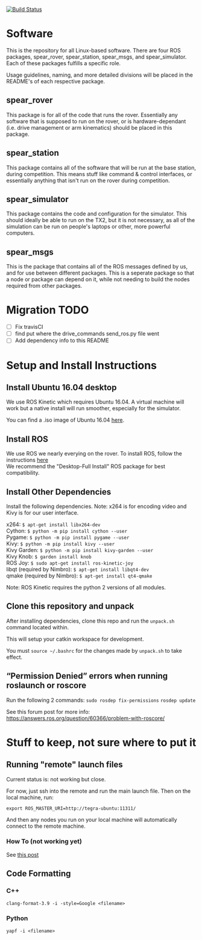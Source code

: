 [![Build Status](https://travis-ci.com/UofA-SPEAR/software.svg?branch=master)](https://travis-ci.com/UofA-SPEAR/software)

# Software

This is the repository for all Linux-based software.
There are four ROS packages, spear_rover, spear_station, spear_msgs,
and spear_simulator. Each of these packages fulfills a specific role.

Usage guidelines, naming, and more detailed divisions will be placed in the README's of each
respective package.

## spear_rover ##

This package is for all of the code that runs the rover. Essentially
any software that is supposed to run on the rover, or is hardware-dependant
(i.e. drive management or arm kinematics) should be placed in this package.

## spear_station ##

This package contains all of the software that will be run at the base station, during competition.
This means stuff like command & control interfaces, or essentially anything that isn't run on the rover
during competition.

## spear_simulator ##

This package contains the code and configuration for the simulator. This should ideally be
able to run on the TX2, but it is not necessary, as all of the simulation can be run on people's
laptops or other, more powerful computers.

## spear_msgs ##

This is the package that contains all of the ROS messages defined by us, and for use between different packages.
This is a seperate package so that a node or package can depend on it, while not needing to build the nodes
required from other packages.

# Migration TODO

- [ ] Fix travisCI
- [ ] find put where the drive_commands send_ros.py file went
- [ ] Add dependency info to this README

# Setup and Install Instructions

## Install Ubuntu 16.04 desktop
We use ROS Kinetic which requires Ubuntu 16.04. A virtual machine will work but a native install will run smoother, especially for the simulator.

You can find a .iso image of Ubuntu 16.04 [here](http://releases.ubuntu.com/16.04/).

## Install ROS
We use ROS we nearly everying on the rover. To install ROS, follow the instructions
[here](http://wiki.ros.org/kinetic/Installation/Ubuntu) <br />
We recommend the "Desktop-Full Install" ROS package for best compatibility.

## Install Other Dependencies

Install the following dependencies. Note: x264 is for encoding video and Kivy is for our user interface.

x264: `$ apt-get install libx264-dev`<br>
Cython: `$ python -m pip install cython --user`<br>
Pygame: `$ python -m pip install pygame --user`<br>
Kivy: `$ python -m pip install kivy --user`<br>
Kivy Garden: `$ python -m pip install kivy-garden --user`<br>
Kivy Knob: `$ garden install knob`<br>
ROS Joy: `$ sudo apt-get install ros-kinetic-joy`<br>
libqt (required by Nimbro): `$ apt-get install libqt4-dev`<br>
qmake (required by Nimbro): `$ apt-get install qt4-qmake`<br>

Note: ROS Kinetic requires the python 2 versions of all modules.

## Clone this repository and unpack
After installing dependencies, clone this repo and run the `unpack.sh` command located within.

This will setup your catkin workspace for development.

You must `source ~/.bashrc` for the changes made by `unpack.sh` to take effect.

## “Permission Denied” errors when running roslaunch or roscore
Run the following 2 commands:
`sudo rosdep fix-permissions`
`rosdep update`

See this forum post for more info:
<https://answers.ros.org/question/60366/problem-with-roscore/>


# Stuff to keep, not sure where to put it #

## Running "remote" launch files ##

Current status is: not working but close.

For now, just ssh into the remote and run the main launch file.
Then on the local machine, run:

```
export ROS_MASTER_URI=http://tegra-ubuntu:11311/
```

And then any nodes you run on your local machine will automatically
connect to the remote machine.

### How To (not working yet) ###

See [this post](https://answers.ros.org/question/41446/a-is-not-in-your-ssh-known_hosts-file/)

## Code Formatting ##

### C++ ###
```
clang-format-3.9 -i -style=Google <filename>
```

### Python ###
```
yapf -i <filename>
```
